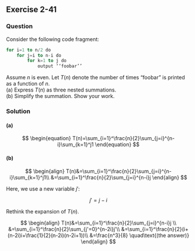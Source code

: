 ## Exercise 2-41
### Question

Consider the following code fragment:

```sql
for i=1 to n/2 do
    for j=i to n-i do
        for k=1 to j do
            output ‘‘foobar’’
```

Assume $n$ is even. Let $T(n)$ denote the number of times “foobar” is printed as
a function of $n$.  
(a) Express $T(n)$ as three nested summations.  
(b) Simplify the summation. Show your work.


### Solution

#### (a)

$$
\begin{equation}
    T(n)=\sum_{i=1}^\frac{n}{2}\sum_{j=i}^{n-i}\sum_{k=1}^j1
\end{equation}
$$

#### (b)


$$
\begin{align}
    T(n)&=\sum_{i=1}^\frac{n}{2}\sum_{j=i}^{n-i}\sum_{k=1}^j1\\
    &=\sum_{i=1}^\frac{n}{2}\sum_{j=i}^{n-i}j
\end{align}
$$

Here, we use a new variable $j'$:

$$
\begin{equation}
    j'=j-i
\end{equation}
$$

Rethink the expansion of $T(n)$.


$$
\begin{align}
    T(n)&=\sum_{i=1}^\frac{n}{2}\sum_{j=i}^{n-i}j \\
    &=\sum_{i=1}^\frac{n}{2}\sum_{j'=0}^{n-2i}j'\\
    &=\sum_{i=1}^\frac{n}{2}(i+(n-2i)i+\frac{1}{2}(n-2i)(n-2i+1))\\
    &=\frac{n^3}{8} \quad\text{(the answer)}
\end{align}
$$